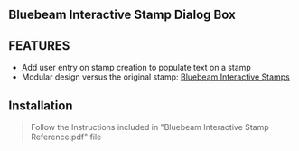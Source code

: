 ## Bluebeam Interactive Stamp Dialog Box

## FEATURES
- Add user entry on stamp creation to populate text on a stamp
- Modular design versus the original stamp: [Bluebeam Interactive Stamps](https://support.bluebeam.com/articles/revu-create-interactive-stamps/?searchString=&from=0&sortby=_score&orderBy=desc&pageNo=1&aggregations=%5B%5D&uid=ce069119-ef51-11e9-81f8-02ae30590d84&resultsPerPage=10&exactPhrase=&withOneOrMore=&withoutTheWords=&pageSize=10&language=en&state=1&suCaseCreate=false#customizing-the-stamp)

## Installation
> Follow the Instructions included in
> "Bluebeam Interactive Stamp Reference.pdf" file
